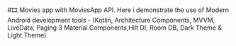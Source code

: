 #🎞 Movies app with MoviesApp API. Here i demonstrate the use of Modern Android 
development tools - (Kotlin, Architecture Components, MVVM, LiveData, Paging 3
Material Components,Hilt DI, Room DB, Dark Theme & Light Theme)
